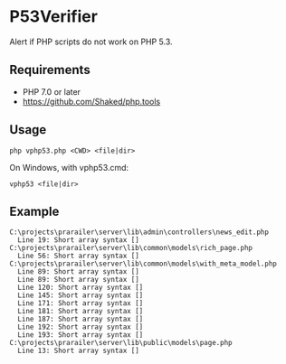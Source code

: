 # P53Verifier

Alert if PHP scripts do not work on PHP 5.3.


## Requirements

- PHP 7.0 or later
- https://github.com/Shaked/php.tools


## Usage

```
php vphp53.php <CWD> <file|dir>
```

On Windows, with vphp53.cmd:

```
vphp53 <file|dir>
```


## Example

```
C:\projects\prarailer\server\lib\admin\controllers\news_edit.php
  Line 19: Short array syntax []
C:\projects\prarailer\server\lib\common\models\rich_page.php
  Line 56: Short array syntax []
C:\projects\prarailer\server\lib\common\models\with_meta_model.php
  Line 89: Short array syntax []
  Line 89: Short array syntax []
  Line 120: Short array syntax []
  Line 145: Short array syntax []
  Line 171: Short array syntax []
  Line 181: Short array syntax []
  Line 187: Short array syntax []
  Line 192: Short array syntax []
  Line 193: Short array syntax []
C:\projects\prarailer\server\lib\public\models\page.php
  Line 13: Short array syntax []
```

